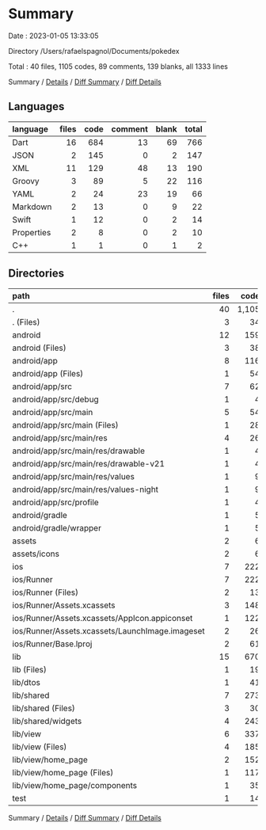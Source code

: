 # Summary

Date : 2023-01-05 13:33:05

Directory /Users/rafaelspagnol/Documents/pokedex

Total : 40 files,  1105 codes, 89 comments, 139 blanks, all 1333 lines

Summary / [Details](details.md) / [Diff Summary](diff.md) / [Diff Details](diff-details.md)

## Languages
| language | files | code | comment | blank | total |
| :--- | ---: | ---: | ---: | ---: | ---: |
| Dart | 16 | 684 | 13 | 69 | 766 |
| JSON | 2 | 145 | 0 | 2 | 147 |
| XML | 11 | 129 | 48 | 13 | 190 |
| Groovy | 3 | 89 | 5 | 22 | 116 |
| YAML | 2 | 24 | 23 | 19 | 66 |
| Markdown | 2 | 13 | 0 | 9 | 22 |
| Swift | 1 | 12 | 0 | 2 | 14 |
| Properties | 2 | 8 | 0 | 2 | 10 |
| C++ | 1 | 1 | 0 | 1 | 2 |

## Directories
| path | files | code | comment | blank | total |
| :--- | ---: | ---: | ---: | ---: | ---: |
| . | 40 | 1,105 | 89 | 139 | 1,333 |
| . (Files) | 3 | 34 | 23 | 26 | 83 |
| android | 12 | 159 | 51 | 33 | 243 |
| android (Files) | 3 | 38 | 0 | 10 | 48 |
| android/app | 8 | 116 | 51 | 22 | 189 |
| android/app (Files) | 1 | 54 | 5 | 13 | 72 |
| android/app/src | 7 | 62 | 46 | 9 | 117 |
| android/app/src/debug | 1 | 4 | 4 | 1 | 9 |
| android/app/src/main | 5 | 54 | 38 | 7 | 99 |
| android/app/src/main (Files) | 1 | 28 | 6 | 1 | 35 |
| android/app/src/main/res | 4 | 26 | 32 | 6 | 64 |
| android/app/src/main/res/drawable | 1 | 4 | 7 | 2 | 13 |
| android/app/src/main/res/drawable-v21 | 1 | 4 | 7 | 2 | 13 |
| android/app/src/main/res/values | 1 | 9 | 9 | 1 | 19 |
| android/app/src/main/res/values-night | 1 | 9 | 9 | 1 | 19 |
| android/app/src/profile | 1 | 4 | 4 | 1 | 9 |
| android/gradle | 1 | 5 | 0 | 1 | 6 |
| android/gradle/wrapper | 1 | 5 | 0 | 1 | 6 |
| assets | 2 | 6 | 0 | 2 | 8 |
| assets/icons | 2 | 6 | 0 | 2 | 8 |
| ios | 7 | 222 | 2 | 9 | 233 |
| ios/Runner | 7 | 222 | 2 | 9 | 233 |
| ios/Runner (Files) | 2 | 13 | 0 | 3 | 16 |
| ios/Runner/Assets.xcassets | 3 | 148 | 0 | 4 | 152 |
| ios/Runner/Assets.xcassets/AppIcon.appiconset | 1 | 122 | 0 | 1 | 123 |
| ios/Runner/Assets.xcassets/LaunchImage.imageset | 2 | 26 | 0 | 3 | 29 |
| ios/Runner/Base.lproj | 2 | 61 | 2 | 2 | 65 |
| lib | 15 | 670 | 3 | 62 | 735 |
| lib (Files) | 1 | 19 | 0 | 4 | 23 |
| lib/dtos | 1 | 41 | 0 | 5 | 46 |
| lib/shared | 7 | 273 | 3 | 29 | 305 |
| lib/shared (Files) | 3 | 30 | 3 | 17 | 50 |
| lib/shared/widgets | 4 | 243 | 0 | 12 | 255 |
| lib/view | 6 | 337 | 0 | 24 | 361 |
| lib/view (Files) | 4 | 185 | 0 | 14 | 199 |
| lib/view/home_page | 2 | 152 | 0 | 10 | 162 |
| lib/view/home_page (Files) | 1 | 117 | 0 | 6 | 123 |
| lib/view/home_page/components | 1 | 35 | 0 | 4 | 39 |
| test | 1 | 14 | 10 | 7 | 31 |

Summary / [Details](details.md) / [Diff Summary](diff.md) / [Diff Details](diff-details.md)
